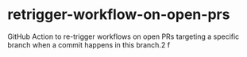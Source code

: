 # retrigger-workflow-on-open-prs
GitHub Action to re-trigger workflows on open PRs targeting a specific branch when a commit happens in this branch.2
f
